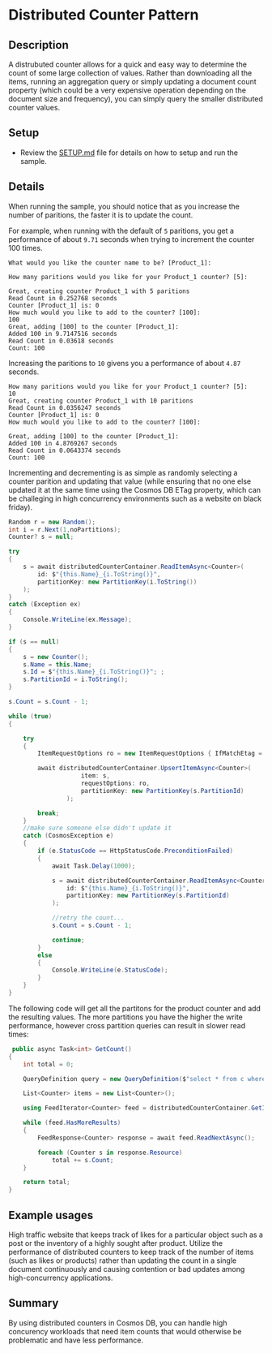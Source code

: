 # Distributed Counter Pattern

## Description

A distrubuted counter allows for a quick and easy way to determine the count of some large collection of values.  Rather than downloading all the items, running an aggregation query or simply updating a document count property (which could be a very expensive operation depending on the document size and frequency), you can simply query the smaller distributed counter values.

## Setup

- Review the [SETUP.md](SETUP.md) file for details on how to setup and run the sample.

## Details

When running the sample, you should notice that as you increase the number of paritions, the faster it is to update the count.  

For example, when running with the default of `5` paritions, you get a performance of about `9.71` seconds when trying to increment the counter 100 times.

```text
What would you like the counter name to be? [Product_1]:

How many paritions would you like for your Product_1 counter? [5]:

Great, creating counter Product_1 with 5 paritions
Read Count in 0.252768 seconds
Counter [Product_1] is: 0
How much would you like to add to the counter? [100]:
100
Great, adding [100] to the counter [Product_1]:
Added 100 in 9.7147516 seconds
Read Count in 0.03618 seconds
Count: 100
```

Increasing the paritions to `10` givens you a performance of about `4.87` seconds.

```text
How many paritions would you like for your Product_1 counter? [5]:
10
Great, creating counter Product_1 with 10 paritions
Read Count in 0.0356247 seconds
Counter [Product_1] is: 0
How much would you like to add to the counter? [100]:

Great, adding [100] to the counter [Product_1]:
Added 100 in 4.8769267 seconds
Read Count in 0.0643374 seconds
Count: 100
```

Incrementing and decrementing is as simple as randomly selecting a counter parition and updating that value (while ensuring that no one else updated it at the same time using the Cosmos DB ETag property, which can be challeging in high concurrency environments such as a website on black friday).

```csharp
Random r = new Random();
int i = r.Next(1,noPartitions);
Counter? s = null;

try
{
    s = await distributedCounterContainer.ReadItemAsync<Counter>(
        id: $"{this.Name}_{i.ToString()}",
        partitionKey: new PartitionKey(i.ToString())
    );
}
catch (Exception ex)
{
    Console.WriteLine(ex.Message);
}

if (s == null)
{
    s = new Counter();
    s.Name = this.Name;
    s.Id = $"{this.Name}_{i.ToString()}"; ;
    s.PartitionId = i.ToString();
}

s.Count = s.Count - 1;

while (true)
{

    try
    {
        ItemRequestOptions ro = new ItemRequestOptions { IfMatchEtag = s.ETag };

        await distributedCounterContainer.UpsertItemAsync<Counter>(
                    item: s,
                    requestOptions: ro,
                    partitionKey: new PartitionKey(s.PartitionId)
                );

        break;
    }
    //make sure someone else didn't update it
    catch (CosmosException e)
    {
        if (e.StatusCode == HttpStatusCode.PreconditionFailed)
        {
            await Task.Delay(1000);

            s = await distributedCounterContainer.ReadItemAsync<Counter>(
                id: $"{this.Name}_{i.ToString()}",
                partitionKey: new PartitionKey(s.PartitionId)
            );

            //retry the count...
            s.Count = s.Count - 1;

            continue;
        }
        else
        {
            Console.WriteLine(e.StatusCode);
        }
    }
}
```

The following code will get all the partitons for the product counter and add the resulting values.  The more partitions you have the higher the write performance, however cross partition queries can result in slower read times:

```csharp
 public async Task<int> GetCount()
{
    int total = 0;

    QueryDefinition query = new QueryDefinition($"select * from c where c.Name = {Name}");

    List<Counter> items = new List<Counter>();

    using FeedIterator<Counter> feed = distributedCounterContainer.GetItemQueryIterator<Counter>(queryDefinition: query);

    while (feed.HasMoreResults)
    {
        FeedResponse<Counter> response = await feed.ReadNextAsync();

        foreach (Counter s in response.Resource)
            total += s.Count;
    }

    return total;
}
```

## Example usages

High traffic website that keeps track of likes for a particular object such as a post or the inventory of a highly sought after product.  Utilize the performance of distributed counters to keep track of the number of items (such as likes or products) rather than updating the count in a single document continuously and causing contention or bad updates among high-concurrency applications.

## Summary

By using distributed counters in Cosmos DB, you can handle high concurency workloads that need item counts that would otherwise be problematic and have less performance.
